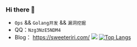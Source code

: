 ### Hi there 👋

<!--
**SweetEriri/SweetEriri** is a ✨ _special_ ✨ repository because its `README.md` (this file) appears on your GitHub profile.

Here are some ideas to get you started:

- 🔭 I’m currently working on ...
- 🌱 I’m currently learning ...
- 👯 I’m looking to collaborate on ...
- 🤔 I’m looking for help with ...
- 💬 Ask me about ...
- 📫 How to reach me: ...
- 😄 Pronouns: ...
- ⚡ Fun fact: ...
-->
- `Ops` && `Golang开发` && `漏洞挖掘`
- QQ：`Nzg3NzE5NDM4`
- Blog： https://sweeteriri.com/
![](https://github-readme-stats.vercel.app/api?username=SweetEriri&theme=dark)
[![Top Langs](https://github-readme-stats.vercel.app/api/top-langs/?username=SweetEriri&hide=javascript,html&theme=dark)](https://github.com/anuraghazra/github-readme-stats)
